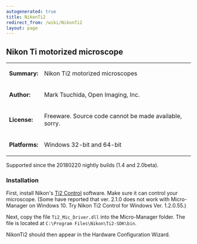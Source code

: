 ```yaml
---
autogenerated: true
title: NikonTi2
redirect_from: /wiki/NikonTi2
layout: page
---
```


## Nikon Ti motorized microscope

<table>
<tr>
<td markdown="1">

**Summary:**

</td>
<td markdown="1">

Nikon Ti2 motorized microscopes

</td>
</tr>
<tr>
<td markdown="1">

**Author:**

</td>
<td markdown="1">

Mark Tsuchida, Open Imaging, Inc.

</td>
</tr>
<tr>
<td markdown="1">

**License:**

</td>
<td markdown="1">

Freeware. Source code cannot be made available, sorry.

</td>
</tr>
<tr>
<td markdown="1">

**Platforms:**

</td>
<td markdown="1">

Windows 32-bit and 64-bit

</td>
</tr>
</table>

Supported since the 20180220 nightly builds (1.4 and 2.0beta).

### Installation

First, install Nikon's [Ti2
Control](http://nikon.com/products/microscope-solutions/support/download/software/biological/index.htm)
software. Make sure it can control your microscope. (Some have reported
that ver. 2.1.0 does not work with Micro-Manager on Windows 10. Try
Nikon Ti2 Control for Windows Ver. 1.2.0.55.)

Next, copy the file `Ti2_Mic_Driver.dll` into the Micro-Manager folder.
The file is located at `C:\Program Files\Nikon\Ti2-SDK\bin`.

NikonTi2 should then appear in the Hardware Configuration Wizard.
